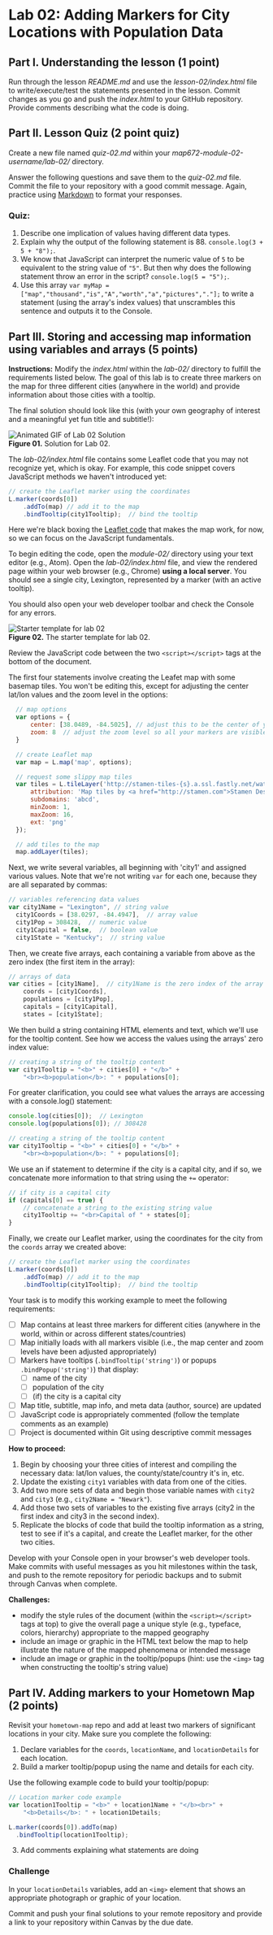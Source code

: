 # Lab 02: Adding Markers for City Locations with Population Data

## Part I. Understanding the lesson (1 point)

Run through the lesson *README.md* and use the *lesson-02/index.html* file to write/execute/test the statements presented in the lesson. Commit changes as you go and push the *index.html* to your GitHub repository. Provide comments describing what the code is doing.


## Part II. Lesson Quiz (2 point quiz)

Create a new file named *quiz-02.md* within your *map672-module-02-username/lab-02/* directory.

Answer the following questions and save them to the *quiz-02.md* file. Commit the file to your repository with a good commit message. Again, practice using [Markdown](https://github.com/adam-p/markdown-here/wiki/Markdown-Cheatsheet) to format your responses.

### Quiz:

 1. Describe one implication of values having different data types.
 2. Explain why the output of the following statement is 88. `console.log(3 + 5 + "8");`.
 3. We know that JavaScript can interpret the numeric value of `5` to be equivalent to the string value of `"5"`. But then why does the following statement throw an error in the script? `console.log(5 = "5");`.
 4. Use this array ```var myMap = ["map","thousand","is","A","worth","a","pictures","."];``` to write a statement (using the array's index values) that unscrambles this sentence and outputs it to the Console.

## Part III. Storing and accessing map information using variables and arrays (5 points)

**Instructions:** Modify the *index.html* within the *lab-02/* directory to fulfill the requirements listed below. The goal of this lab is to create three markers on the map for three different cities (anywhere in the world) and provide information about those cities with a tooltip.

The final solution should look like this (with your own geography of interest and a meaningful yet fun title and subtitle!):

![Animated GIF of Lab 02 Solution](graphics/solution.gif)  
**Figure 01.** Solution for Lab 02.

The *lab-02/index.html* file contains some Leaflet code that you may not recognize yet, which is okay. For example, this code snippet covers JavaScript methods we haven't introduced yet:

```javascript
// create the Leaflet marker using the coordinates
L.marker(coords[0])
    .addTo(map) // add it to the map
    .bindTooltip(city1Tooltip);  // bind the tooltip
```

Here we're black boxing the [Leaflet code](http://leafletjs.com/reference-1.3.0.html) that makes the map work, for now, so we can focus on the JavaScript fundamentals.

To begin editing the code, open the *module-02/* directory using your text editor (e.g., Atom). Open the *lab-02/index.html* file, and view the rendered page within your web browser (e.g., Chrome) **using a local server**. You should see a single city, Lexington, represented by a marker (with an active tooltip).

You should also open your web developer toolbar and check the Console for any errors.

![Starter template for lab 02](graphics/starter.png)  
**Figure 02.** The starter template for lab 02.

Review the JavaScript code between the two `<script></script>` tags at the bottom of the document.

The first four statements involve creating the Leafet map with some basemap tiles. You won't be editing this, except for adjusting the center lat/lon values and the zoom level in the options:

```javascript
  // map options
  var options = {
      center: [38.0489, -84.5025], // adjust this to be the center of your map
      zoom: 8  // adjust the zoom level so all your markers are visible
  }

  // create Leaflet map
  var map = L.map('map', options);

  // request some slippy map tiles
  var tiles = L.tileLayer('http://stamen-tiles-{s}.a.ssl.fastly.net/watercolor/{z}/{x}/{y}.{ext}', {
      attribution: 'Map tiles by <a href="http://stamen.com">Stamen Design</a>, <a href="http://creativecommons.org/licenses/by/3.0">CC BY 3.0</a> &mdash; Map data &copy; <a href="http://www.openstreetmap.org/copyright">OpenStreetMap</a>',
      subdomains: 'abcd',
      minZoom: 1,
      maxZoom: 16,
      ext: 'png'
  });

  // add tiles to the map
  map.addLayer(tiles);
  ```

  Next, we write several variables, all beginning with 'city1' and assigned various values. Note that we're not writing `var` for each one, because they are all separated by commas:

  ```javascript
// variables referencing data values
var city1Name = "Lexington", // string value
    city1Coords = [38.0297, -84.4947],  // array value
    city1Pop = 308428,  // numeric value
    city1Capital = false,  // boolean value
    city1State = "Kentucky";  // string value
```

Then, we create five arrays, each containing a variable from above as the zero index (the first item in the array):

```javascript
// arrays of data
var cities = [city1Name],  // city1Name is the zero index of the array
    coords = [city1Coords],
    populations = [city1Pop],
    capitals = [city1Capital],
    states = [city1State];
```

We then build a string containing HTML elements and text, which we'll use for the tooltip content. See how we access the values using the arrays' zero index value:

```javascript
// creating a string of the tooltip content
var city1Tooltip = "<b>" + cities[0] + "</b>" +
    "<br><b>population</b>: " + populations[0];
```

For greater clarification, you could see what values the arrays are accessing with a console.log() statement:

```javascript
console.log(cities[0]);  // Lexington
console.log(populations[0]); // 308428

// creating a string of the tooltip content
var city1Tooltip = "<b>" + cities[0] + "</b>" +
    "<br><b>population</b>: " + populations[0];
```

We use an if statement to determine if the city is a capital city, and if so, we concatenate more information to that string using the `+=` operator:

```javascript
// if city is a capital city
if (capitals[0] == true) {
    // concatenate a string to the existing string value
    city1Tooltip += "<br>Capital of " + states[0];
}
```

Finally, we create our Leaflet marker, using the coordinates for the city from the `coords` array we created above:

```javascript
// create the Leaflet marker using the coordinates
L.marker(coords[0])
    .addTo(map) // add it to the map
    .bindTooltip(city1Tooltip);  // bind the tooltip
```

Your task is to modify this working example to meet the following requirements:

- [ ] Map contains at least three markers for different cities (anywhere in the world, within or across different states/countries)
- [ ] Map initially loads with all markers visible (i.e., the map center and zoom levels have been adjusted appropriately)
- [ ] Markers have tooltips (`.bindTooltip('string')`) or popups `.bindPopup('string')`) that display:
  - [ ] name of the city
  - [ ] population of the city
  - [ ] (if) the city is a capital city
- [ ] Map title, subtitle, map info, and meta data (author, source) are updated
- [ ] JavaScript code is appropriately commented (follow the template comments as an example)
- [ ] Project is documented within Git using descriptive commit messages

**How to proceed:**

1. Begin by choosing your three cities of interest and compiling the necessary data: lat/lon values, the county/state/country it's in, etc.
2. Update the existing `city1` variables with data from one of the cities.
3. Add two more sets of data and begin those variable names with `city2` and `city3` (e.g., `city2Name = "Newark"`).
4. Add those two sets of variables to the existing five arrays (city2 in the first index and city3 in the second index).
5. Replicate the blocks of code that build the tooltip information as a string, test to see if it's a capital, and create the Leaflet marker, for the other two cities.

Develop with your Console open in your browser's web developer tools. Make commits with useful messages as you hit milestones within the task, and push to the remote repository for periodic backups and to submit through Canvas when complete.

**Challenges:**

* modify the style rules of the document (within the `<script></script>` tags at top) to give the overall page a unique style (e.g., typeface, colors, hierarchy) appropriate to the mapped geography
* include an image or graphic in the HTML text below the map to help illustrate the nature of the mapped phenomena or intended message
* include an image or graphic in the tooltip/popups (hint: use the `<img>` tag when constructing the tooltip's string value)

## Part IV. Adding markers to your Hometown Map (2 points)

Revisit your `hometown-map` repo and add at least two markers of significant locations in your city. Make sure you complete the following:

1. Declare variables for the `coords`, `locationName`, and `locationDetails` for each location.
2. Build a marker tooltip/popup using the name and details for each city.

Use the following example code to build your tooltip/popup:

```javascript
// Location marker code example
var location1Tooltip = "<b>" + location1Name + "</b><br>" +
    "<b>Details</b>: " + location1Details;

L.marker(coords[0]).addTo(map)
  .bindTooltip(location1Tooltip);
```
3. Add comments explaining what statements are doing

### Challenge

In your `locationDetails` variables, add an `<img>` element that shows an appropriate photograph or graphic of your location.

Commit and push your final solutions to your remote repository and provide a link to your repository within Canvas by the due date.
